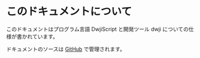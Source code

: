 # このドキュメントについて

このドキュメントはプログラム言語 DwjiScript と開発ツール dwji についての仕様が書かれています。

ドキュメントのソースは [GitHub](https://github.com/mikiymk/dwjiscript/tree/main/doc) で管理されます。

